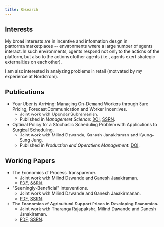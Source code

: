 ```yaml
---
title: Research
---
```


## Interests

My broad interests are in incentive and information design in platforms/marketplaces -- environments where a large number of agents interact. In such environments, agents respond not only to the actions of the platform, but also to the actions ofother agents (i.e., agents exert strategic externalities on each other). 

I am also interested in analyzing problems in retail (motivated by my experience at Nordstrom). 

## Publications

* Your Uber is Arriving: Managing On-Demand Workers through Sure Pricing, Forecast Communication and Worker Incentives.
  * Joint work with Upender Subramanian. 
  * Published in *Management Science*: [DOI](https://pubsonline.informs.org/doi/10.1287/mnsc.2018.3050), [SSRN](https://papers.ssrn.com/sol3/papers.cfm?abstract_id=2895227).
* Optimal Policy for a Stochastic Scheduling Problem with Applications to Surgical Scheduling.
  * Joint work with Milind Dawande, Ganesh Janakiraman and Kyung-Sung Jung. 
  * Published in *Production and Operations Management*: [DOI](https://onlinelibrary.wiley.com/doi/abs/10.1111/poms.12538).

## Working Papers


* The Economics of Process Transparency. 
  * Joint work with Milind Dawande and Ganesh Janakiraman. 
  * [PDF](/files/process-transparency-nonblind.pdf), [SSRN](https://papers.ssrn.com/sol3/papers.cfm?abstract_id=3715037). 
* "Seemingly-Beneficial" Interventions.
  * Joint work with Milind Dawande and Ganesh Janakirmanan. 
  * [PDF](/files/Seemingly-Beneficial-Interventions-NonBlind.pdf), [SSRN](https://papers.ssrn.com/sol3/papers.cfm?abstract_id=3416634).
* The Economics of Agricultural Support Prices in Developing Economies. 
  * Joint work with Tharanga Rajapakshe, Milind Dawande and Ganesh Janakiraman. 
  * [PDF](/files/gsp-nonblind.pdf), [SSRN](https://papers.ssrn.com/sol3/papers.cfm?abstract_id=3103334).

